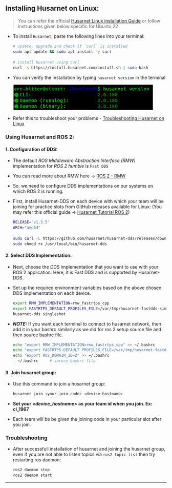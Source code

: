 ## Installing Husarnet on Linux:

> You can refer the official [Husarnet Linux installation Guide](https://husarnet.com/docs/platform-linux-install) or follow instructions given below specific for Ubuntu 22

- To install `Husarnet`, paste the following lines into your terminal:
    ```sh
    # update, upgrade and check if `curl` is installed
    sudo apt update && sudo apt install -y curl

    # install husarnet using curl
    curl -s https://install.husarnet.com/install.sh | sudo bash
    ```

- You can verify the installation by typing `husarnet version` in the terminal
    
    <img src="husarnet_version.png" /> 

- Refer this to troubleshoot your problems - [Troubleshooting Husarnet on Linux](https://husarnet.com/docs/troubleshooting-linux/)


### Using Husarnet and ROS 2:

#### 1. Configuration of DDS:

- The default *ROS Middleware Abstraction Interface (RMW)* implementation for *ROS 2 humble* is `Fast DDS`

- You can read more about RMW here -> [ROS 2 - RMW](https://docs.ros.org/en/humble/How-To-Guides/Working-with-multiple-RMW-implementations.html)

- So, we need to configure DDS implementations on our systems on which ROS 2 is running.

- First, install Husarnet-DDS on each device with which your team will be joining for practice slots from GitHub releases available for Linux: (You may refer this official guide -> [Husarnet Tutorial ROS 2](https://husarnet.com/docs/tutorial-ros2))

    ```sh
    RELEASE="v1.3.5"
    ARCH="amd64"

    sudo curl -L https://github.com/husarnet/husarnet-dds/releases/download/$RELEASE/husarnet-dds-linux-$ARCH -o /usr/local/bin/husarnet-dds
    sudo chmod +x /usr/local/bin/husarnet-dds
    ```

#### 2. Select DDS Implementation:

- Next, choose the DDS implementation that you want to use with your ROS 2 application. Here, it is Fast DDS and is supported by Husarnet-DDS.

- Set up the required environment variables based on the above chosen DDS implementation on each device.

    ```sh
    export RMW_IMPLEMENTATION=rmw_fastrtps_cpp
    export FASTRTPS_DEFAULT_PROFILES_FILE=/var/tmp/husarnet-fastdds-simple.xml
    husarnet-dds singleshot
    ```

- ***NOTE:*** If you want each terminal to connect to husarnet network, then add it in your bashrc similarly as we did for ros 2 setup source file and then source bashrc file.

    ```sh
    echo "export RMW_IMPLEMENTATION=rmw_fastrtps_cpp" >> ~/.bashrc
    echo "export FASTRTPS_DEFAULT_PROFILES_FILE=/var/tmp/husarnet-fastdds-simple.xml" >> ~/.bashrc
    echo "export ROS_DOMAIN_ID=2" >> ~/.bashrc
    . ~/.bashrc     # soruce bashrc file
    ```

#### 3. Join husarnet group:

- Use this command to join a husarnet group:

    ```sh
    husarnet join <your-join-code> <device-hostname>
    ```

- **Set your *<device_hostname>* as your team id when you join. Ex: cl_1967**

- Each team will be be given the joining code in your particular slot after you join.

### Troubleshooting

- After successfull installation of husarnet and joining the husarnet group, even if you are not able to listen topics via `ros2 topic list` then try restarting ros daemon:
    ```sh
    ros2 daemon stop
    ros2 daemon start
    ```

---